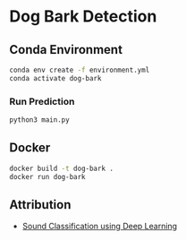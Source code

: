 # Dog Bark Detection

## Conda Environment

```bash
conda env create -f environment.yml
conda activate dog-bark
```

### Run Prediction

```bash
python3 main.py
```

## Docker

```bash
docker build -t dog-bark .
docker run dog-bark
```

## Attribution

* [Sound Classification using Deep Learning](https://medium.com/@mikesmales/sound-classification-using-deep-learning-8bc2aa1990b7)
